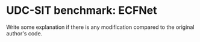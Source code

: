 # UDC-SIT benchmark: ECFNet

Write some explanation if there is any modification compared to the original author's code.
